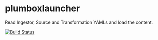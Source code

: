 # plumboxlauncher
Read Ingestor, Source and Transformation YAMLs and load the content.

[![Build Status](https://travis-ci.org/oogway/plumboxlauncher.svg?branch=master)](https://travis-ci.org/oogway/plumboxlauncher)
